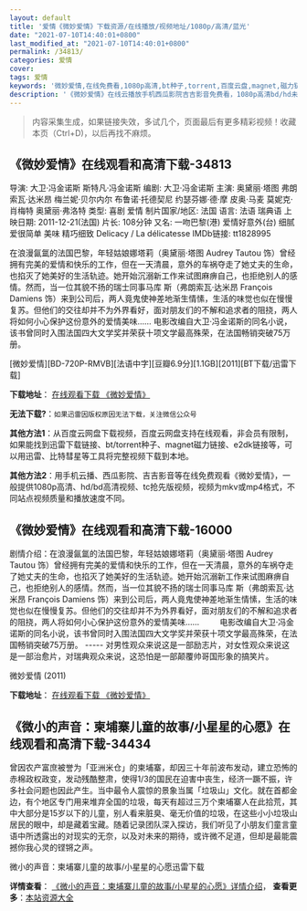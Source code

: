 ```yaml
---
layout: default
title: '爱情《微妙爱情》下载资源/在线播放/视频地址/1080p/高清/蓝光'
date: "2021-07-10T14:40:01+0800"
last_modified_at: "2021-07-10T14:40:01+0800"
permalink: /34813/
categories: 爱情
cover:
tags: 爱情
keywords: '微妙爱情,在线免费看,1080p高清,bt种子,torrent,百度云盘,magnet,磁力链,迅雷下载资源'
description: '《微妙爱情》在线云播放手机西瓜影院吉吉影音免费看，1080p高清bd/hd未删减完整版和tc抢先枪版，mkv/mp4格式，附带bt/torrent种子、magnet/磁力链、百度云盘、网盘资源迅雷下载链接'
---
```


>内容采集生成，如果链接失效，多试几个，页面最后有更多精彩视频！收藏本页（Ctrl+D)，以后再找不麻烦。


## 《微妙爱情》在线观看和高清下载-34813

导演: 大卫·冯金诺斯 斯特凡·冯金诺斯 编剧: 大卫·冯金诺斯 主演: 奥黛丽·塔图 弗朗索瓦·达米昂 梅兰妮·贝尔内尔 布鲁诺·托德契尼 约瑟芬娜·德·摩 皮奥·马麦 莫妮克·肖梅特 奥黛丽·弗洛特 类型: 喜剧 爱情 制片国家/地区: 法国 语言: 法语 瑞典语 上映日期: 2011-12-21(法国) 片长: 108分钟 又名: 一吻巴黎(港) 爱情好意外(台) 细腻 爱很简单 美味 精巧细致 Delicacy / La délicatesse IMDb链接: tt1828995

在浪漫氤氲的法国巴黎，年轻姑娘娜塔莉（奥黛丽·塔图 Audrey Tautou 饰）曾经拥有完美的爱情和快乐的工作，但在一天清晨，意外的车祸夺走了她丈夫的生命，也掐灭了她美好的生活轨迹。她开始沉溺新工作来试图麻痹自己，也拒绝别人的感情。然而，当一位其貌不扬的瑞士同事马库 斯（弗朗索瓦·达米昂 François Damiens 饰）来到公司后，两人竟鬼使神差地渐生情愫，生活的味觉也似在慢慢复苏。但他们的交往却并不为外界看好，面对朋友们的不解和追求者的阻挠，两人将如何小心保护这份意外的爱情美味…… 电影改编自大卫·冯金诺斯的同名小说，该书曾同时入围法国四大文学奖并荣获十项文学最高殊荣，在法国畅销突破75万册。


[微妙爱情][BD-720P-RMVB][法语中字][豆瓣6.9分][1.1GB][2011][BT下载/迅雷下载]

**下载地址**： [在线观看下载 《微妙爱情》](https://www.btdx8.com/torrent/delicacy_2011.html) 


**无法下载?**：`如果迅雷因版权原因无法下载，关注微信公众号 `

**其他方法1**：从百度云网盘下载视频，百度云网盘支持在线观看，非会员有限制，如果能找到迅雷下载链接、bt/torrent种子、magnet磁力链接、e2dk链接等，可以用迅雷、比特彗星等工具将完整视频下载到本地。

**其他方法2**：用手机云播、西瓜影院、吉吉影音等在线免费观看《微妙爱情》，一般提供1080p高清、hd/bd高清视频、tc抢先版视频，视频为mkv或mp4格式，不同站点视频质量和播放速度不同。


## 《微妙爱情》在线观看和高清下载-16000

剧情介绍：在浪漫氤氲的法国巴黎，年轻姑娘娜塔莉（奥黛丽·塔图 Audrey Tautou 饰）曾经拥有完美的爱情和快乐的工作，但在一天清晨，意外的车祸夺走了她丈夫的生命，也掐灭了她美好的生活轨迹。她开始沉溺新工作来试图麻痹自己，也拒绝别人的感情。然而，当一位其貌不扬的瑞士同事马库 斯（弗朗索瓦·达米昂 François Damiens 饰）来到公司后，两人竟鬼使神差地渐生情愫，生活的味觉也似在慢慢复苏。但他们的交往却并不为外界看好，面对朋友们的不解和追求者的阻挠，两人将如何小心保护这份意外的爱情美味……  　　电影改编自大卫·冯金诺斯的同名小说，该书曾同时入围法国四大文学奖并荣获十项文学最高殊荣，在法国畅销突破75万册。 ----- 对男性观众来说这是一部励志片，对女性观众来说这是一部治愈片，对瑞典观众来说，这恐怕是一部颠覆帅哥国形象的搞笑片。


微妙爱情 (2011)

**下载地址**： [在线观看下载 《微妙爱情》](https://www.btbtdy.me/btdy/dy4287.html) 


## 《微小的声音：柬埔寨儿童的故事/小星星的心愿》在线观看和高清下载-34434

曾因农产富庶被誉为「亚洲米仓」的柬埔寨，却因三十年前波布发动，建立恐怖的赤棉政权政变，发动残酷整肃，使得1/3的国民在迫害中丧生，经济一蹶不振，许多社会问题也因此产生。当中最令人震惊的景象当属「垃圾山」文化。就在首都金边，有个地区专门用来堆弃全国的垃圾，每天有超过三万个柬埔寨人在此拾荒，其中大部分是15岁以下的儿童，别人看来脏臭、毫无价值的垃圾，在这些小小垃圾山居民的眼中，却是藏着宝藏。随着记录团队深入探访，我们听见了小朋友们童言童语中所透露出的对现实的无奈，以及对未来的期待，或许微不足道，但却是最能震撼你我心灵的铿锵之声。


微小的声音：柬埔寨儿童的故事/小星星的心愿迅雷下载

**详情查看**： [《微小的声音：柬埔寨儿童的故事/小星星的心愿》详情介绍](/movie/34434/)， **查看更多**：[本站资源大全](/movie/t/all/)

